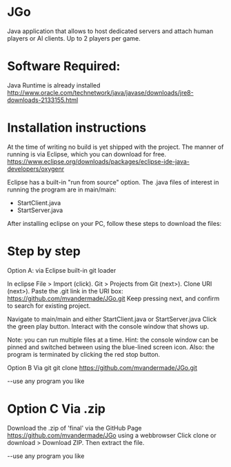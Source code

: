 ﻿# JGo
Java application that allows to host dedicated servers and attach human players or AI clients. Up to 2 players per game.

# Software Required:
Java Runtime is already installed
http://www.oracle.com/technetwork/java/javase/downloads/jre8-downloads-2133155.html

# Installation instructions
At the time of writing no build is yet shipped with the project.
The manner of running is via Eclipse, which you can download for free.
https://www.eclipse.org/downloads/packages/eclipse-ide-java-developers/oxygenr

Eclipse has a built-in "run from source" option.
The .java files of interest in running the program are in main/main:
- StartClient.java
- StartServer.java

After installing eclipse on your PC, follow these steps to download the files:

# Step by step
Option A: via Eclipse built-in git loader

In eclipse
File > Import (click). Git > Projects from Git (next>). Clone URI (next>).
Paste the .git link in the URI box: https://github.com/mvandermade/JGo.git
Keep pressing next, and confirm to search for existing project.

Navigate to main/main and either StartClient.java or StartServer.java
Click the green play button.
Interact with the console window that shows up.

Note: you can run multiple files at a time.
Hint: the console window can be pinned and switched between using the blue-lined screen icon.
Also: the program is terminated by clicking the red stop button.


Option B Via git
git clone https://github.com/mvandermade/JGo.git

--use any program you like

# Option C Via .zip
Download the .zip of 'final' via the GitHub Page https://github.com/mvandermade/JGo using a webbrowser
Click clone or download > Download ZIP. Then extract the file.

--use any program you like